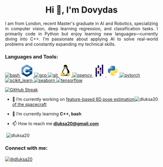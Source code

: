 <h1 align="center">Hi 👋, I'm Dovydas</h1>
<p align="justify">I am from London, recent Master's graduate in AI and Robotics, specializing in computer vision, deep learning regression, and classification tasks. I primarily code in Python but enjoy learning new languages—currently diving into C++. I'm passionate about applying AI to solve real-world problems and constantly expanding my technical skills.</p>


<h3 align="left">Languages and Tools:</h3>
<p align="left"> <a href="https://www.gnu.org/software/bash/" target="_blank" rel="noreferrer"> <img src="https://www.vectorlogo.zone/logos/gnu_bash/gnu_bash-icon.svg" alt="bash" width="40" height="40"/> </a> <a href="https://www.w3schools.com/cpp/" target="_blank" rel="noreferrer"> <img src="https://raw.githubusercontent.com/devicons/devicon/master/icons/cplusplus/cplusplus-original.svg" alt="cplusplus" width="40" height="40"/> </a> <a href="https://cloud.google.com" target="_blank" rel="noreferrer"> <img src="https://www.vectorlogo.zone/logos/google_cloud/google_cloud-icon.svg" alt="gcp" width="40" height="40"/> </a> <a href="https://git-scm.com/" target="_blank" rel="noreferrer"> <img src="https://www.vectorlogo.zone/logos/git-scm/git-scm-icon.svg" alt="git" width="40" height="40"/> </a> <a href="https://www.linux.org/" target="_blank" rel="noreferrer"> <img src="https://raw.githubusercontent.com/devicons/devicon/master/icons/linux/linux-original.svg" alt="linux" width="40" height="40"/> </a> <a href="https://opencv.org/" target="_blank" rel="noreferrer"> <img src="https://www.vectorlogo.zone/logos/opencv/opencv-icon.svg" alt="opencv" width="40" height="40"/> </a> <a href="https://pandas.pydata.org/" target="_blank" rel="noreferrer"> <img src="https://raw.githubusercontent.com/devicons/devicon/2ae2a900d2f041da66e950e4d48052658d850630/icons/pandas/pandas-original.svg" alt="pandas" width="40" height="40"/> </a> <a href="https://www.python.org" target="_blank" rel="noreferrer"> <img src="https://raw.githubusercontent.com/devicons/devicon/master/icons/python/python-original.svg" alt="python" width="40" height="40"/> </a> <a href="https://pytorch.org/" target="_blank" rel="noreferrer"> <img src="https://www.vectorlogo.zone/logos/pytorch/pytorch-icon.svg" alt="pytorch" width="40" height="40"/> </a> <a href="https://scikit-learn.org/" target="_blank" rel="noreferrer"> <img src="https://upload.wikimedia.org/wikipedia/commons/0/05/Scikit_learn_logo_small.svg" alt="scikit_learn" width="40" height="40"/> </a> <a href="https://seaborn.pydata.org/" target="_blank" rel="noreferrer"> <img src="https://seaborn.pydata.org/_images/logo-mark-lightbg.svg" alt="seaborn" width="40" height="40"/> </a> <a href="https://www.tensorflow.org" target="_blank" rel="noreferrer"> <img src="https://www.vectorlogo.zone/logos/tensorflow/tensorflow-icon.svg" alt="tensorflow" width="40" height="40"/> </a> </p>
<a href="https://git.io/streak-stats"><img src="https://github-readme-streak-stats.herokuapp.com?user=dluksa20&theme=blue-green&hide_border=true&date_format=M%20j%5B%2C%20Y%5D&card_width=300&hide_longest_streak=true" alt="GitHub Streak" /></a>
<p><img align="right" src="https://github-readme-stats.vercel.app/api/top-langs?username=dluksa20&show_icons=true&locale=en&layout=compact" alt="dluksa20" /></p>

- 🔭 I’m currently working on [feature-based 6D pose estimation of the spacecraft](https://github.com/dluksa20/jason1_6d_pose_estimation)

- 🌱 I’m currently learning **C++, bash**

- 📫 How to reach me **dluksa20@gmail.com**


<p>&nbsp;<img align="center" src="https://github-readme-stats.vercel.app/api?username=dluksa20&show_icons=true&locale=en" alt="dluksa20" /></p>

<h3 align="left">Connect with me:</h3>
<p align="left">
<a href="https://www.hackerearth.com/@dluksa20" target="blank"><img align="center" src="https://raw.githubusercontent.com/rahuldkjain/github-profile-readme-generator/master/src/images/icons/Social/hackerearth.svg" alt="@dluksa20" height="30" width="40" /></a>
</p>

